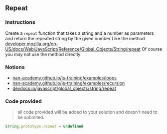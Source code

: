 ## Repeat

### Instructions

Create a `repeat` function that takes a string and a number as parameters
and return the repeated string by the given number
Like the method [developer.mozilla.org/en-US/docs/Web/JavaScript/Reference/Global_Objects/String/repeat](https://developer.mozilla.org/en-US/docs/Web/JavaScript/Reference/Global_Objects/String/repeat)
Of course you may not use the method directly


### Notions

- [nan-academy.github.io/js-training/examples/loops](https://nan-academy.github.io/js-training/examples/loops.js)
- [nan-academy.github.io/js-training/examples/recursion](https://nan-academy.github.io/js-training/examples/recursion.js)
- [devdocs.io/javascript/global_objects/string/repeat](https://devdocs.io/javascript/global_objects/string/repeat)


### Code provided

> all code provided will be added to your solution and doesn't need to be submited.

```js
String.prototype.repeat = undefined
```
